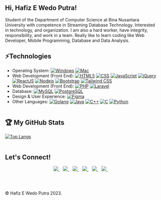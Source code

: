 <h2> Hi, Hafiz E Wedo Putra!</h2> 

Student of the Department of Computer Science at Bina Nusantara University with competence in Streaming Database Technology. Interested in technology, and organization. I am also a hard worker, have integrity, responsibility, and work in a team. Really like to learn coding like Web Developer, Mobile Programming, Database and Data Analysis. 

## ⚡Technologies
- Operating System: 
[![Windows](https://img.shields.io/badge/Windows-black?style=flat&logo=windows&logoColor=0078D6)]()
[![Mac](https://img.shields.io/badge/MacOS-black?style=flat&logo=windows&logoColor=0078D6)]()
- Web Development (Front End):
[![HTML5](https://img.shields.io/badge/-HTML5-black?style=flat&logo=html5&logoColor=%23E34F26)](https://github.com/hafizewp22?tab=repositories&language=html)
[![CSS](https://img.shields.io/badge/-CSS-black?style=flat&logo=css3&logoColor=%231572B6)](https://github.com/hafizewp22?tab=repositories&language=css)
[![JavaScript](https://img.shields.io/badge/-JavaScript-black?style=flat&logo=javascript)](https://github.com/hafizewp22?tab=repositories&language=javascript)
[![jQuery](https://img.shields.io/badge/-jQuery-black?style=flat&logo=jQuer)](https://github.com/hafizewp22?tab=repositories&language=jQuer)
[![ReactJS](https://img.shields.io/badge/-React-black?style=flat&logo=react)](https://github.com/hafizewp22?tab=repositories&language=javascript)
[![Nodejs](https://img.shields.io/badge/-Nodejs-black?style=flat&logo=Node.js)](https://github.com/hafizewp22?tab=repositories&language=javascript)
[![Bootstrap](https://img.shields.io/badge/-Bootstrap-black?style=flat&logo=Bootstrap)](https://github.com/hafizewp22?tab=bootstrap)
[![Tailwind CSS](https://img.shields.io/badge/tailwindcss-0F172A?&logo=tailwindcss)](https://github.com/hafizewp22?tab=repositories&language=css)
- Web Development (Front End):
[![PHP](https://img.shields.io/badge/PHP-0F172A?&logo=PHP)](https://github.com/hafizewp22?tab=repositories&language=php)
[![Laravel](https://img.shields.io/badge/Laravel-0F172A?&logo=Laravel)](https://github.com/hafizewp22?tab=repositories&language=blade)
- Database:
[![MySQL](https://img.shields.io/badge/MySQL-black?style=flat&logo=MySQL&logoColor=CC2927)](https://github.com/hafizewp22?tab=repositories)
[![PostgreSQL](https://img.shields.io/badge/-PostgreSQL-black?style=flat-square&logo=postgresql)](https://github.com/hafizewp22?tab=repositories)
- Design & User Experience:
[![Figma](https://img.shields.io/badge/Figma-black.svg?style=flat&logo=figma&logoColor=%23FF0000)](https://github.com/hafizewp22?tab=repositories)
- Other Languages:
[![Golang](https://img.shields.io/badge/-Golang-black?style=flat&logo=go)](https://github.com/hafizewp22?tab=go)
[![Java](https://img.shields.io/badge/Java-0F172A?style=for-the-badge&logo=openjdk&logoColor=white)](https://github.com/hafizewp22?tab=java)
[![C++](https://img.shields.io/badge/-C%2b%2b-black?style=flat&logo=C%2b%2b&logoColor=%2300599C)](https://github.com/hafizewp22?tab=repositories)
[![C](https://img.shields.io/badge/C-black.svg?style=flat&logo=c&logoColor=%23239120)](https://github.com/hafizewp22?tab=repositories&language=c)
[![Python](https://img.shields.io/badge/-Python-black?style=flat&logo=Python)](https://github.com/hafizewp22?tab=repositories&language=jupyter-notebook)
<br /><br />
## 🏆 My GitHub Stats 
[![Top Langs](https://github-readme-stats.vercel.app/api/top-langs/?username=hafizewp22&theme=tokyonight&layout=compact&langs_count=10&card_width=360)](https://github.com/hafizewp22?tab=repositories)
<br /><br />
## Let's Connect!
<p align='center'>
<a href="https://hafizewp22.github.io/">
  <img src="https://img.shields.io/badge/Portfolio%20Website-%231DA1F2.svg?&style=for-the-badge&logo=internet&logoColor=white" />
</a>&nbsp;&nbsp;
<a href="https://www.linkedin.com/in/hafizewp/">
  <img src="https://img.shields.io/badge/linkedin-%230077B5.svg?&style=for-the-badge&logo=linkedin&logoColor=white" />
</a>&nbsp;&nbsp;
<a href="https://medium.com/@hafizewp">
  <img src="https://img.shields.io/badge/medium-%2312100E.svg?&style=for-the-badge&logo=medium&logoColor=white" />
</a>&nbsp;&nbsp;
<a href="https://www.figma.com/@hafizewp">
  <img src="https://img.shields.io/badge/figma-%2312100E.svg?&style=for-the-badge&logo=figma&logoColor=white" />
</a>&nbsp;&nbsp;
<a href="https://www.hackerrank.com/hafizewp">
    <img src="https://img.shields.io/badge/hackerrank-%54A657.svg?&style=for-the-badge&logo=hackerrank&logoColor=white" />
</a>&nbsp;&nbsp;
<a href="mailto:hafizelfiawedoputra@outlook.com">
  <img src="https://img.shields.io/badge/email me-%23D14836.svg?&style=for-the-badge&logo=gmail&logoColor=white" />
</a>&nbsp;&nbsp;
</p>
<br />

##
&#169; Hafiz E Wedo Putra 2023.


